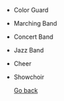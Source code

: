 * Color Guard
* Marching Band
* Concert Band
* Jazz Band
* Cheer
* Showchoir
  
  
  [Go back](README.md)
